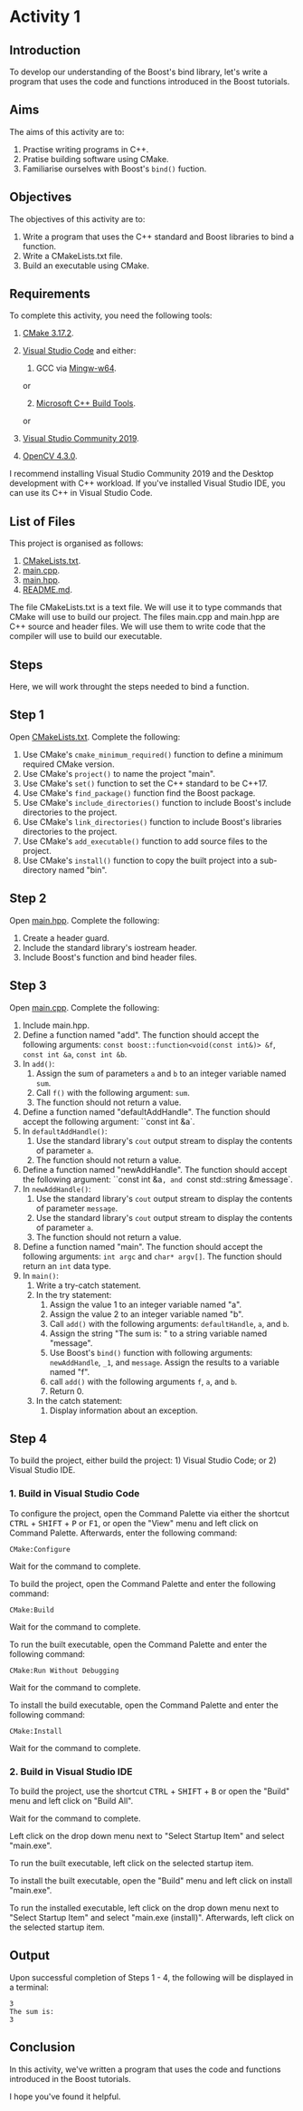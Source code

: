# Activity 1

## Introduction

To develop our understanding of the Boost's bind library, let's write a program that uses the code and functions introduced in the Boost tutorials.

## Aims

The aims of this activity are to:

1. Practise writing programs in C++.
1. Pratise building software using CMake.
1. Familiarise ourselves with Boost's `bind()` fuction.

## Objectives

The objectives of this activity are to:

1. Write a program that uses the C++ standard and Boost libraries to bind a function.
1. Write a CMakeLists.txt file.
1. Build an executable using CMake.

## Requirements

To complete this activity, you need the following tools:

1. [CMake 3.17.2](https://cmake.org/).
1. [Visual Studio Code](https://code.visualstudio.com/) and either: 
    1) GCC via [Mingw-w64](http://mingw-w64.org/doku.php).
    
    or
    
    2) [Microsoft C++ Build Tools](https://visualstudio.microsoft.com/visual-cpp-build-tools/).

    or

1. [Visual Studio Community 2019](https://visualstudio.microsoft.com/vs/).
1. [OpenCV 4.3.0](https://opencv.org/).

I recommend installing Visual Studio Community 2019 and the Desktop development with C++ workload. If you've installed Visual Studio IDE, you can use its C++ in Visual Studio Code.

## List of Files

This project is organised as follows:

1. [CMakeLists.txt](CMakeLists.txt).
1. [main.cpp](main.cpp).
1. [main.hpp](main.hpp).
1. [README.md](README.md).

The file CMakeLists.txt is a text file. We will use it to type commands that CMake will use to build our project. The files main.cpp and main.hpp are C++ source and header files. We will use them to write code that the compiler will use to build our executable. 

## Steps

Here, we will work throught the steps needed to bind a function. 

## Step 1

Open [CMakeLists.txt](CMakeLists.txt). Complete the following:

1. Use CMake's `cmake_minimum_required()` function to define a minimum required CMake version.
1. Use CMake's `project()` to name the project "main".
1. Use CMake's `set()` function to set the C++ standard to be C++17.
1. Use CMake's `find_package()` function find the Boost package.
1. Use CMake's `include_directories()` function to include Boost's include directories to the project.
1. Use CMake's `link_directories()` function to include Boost's libraries directories to the project.
1. Use CMake's `add_executable()` function to add source files to the project.
1. Use CMake's `install()` function to copy the built project into a sub-directory named "bin".

## Step 2

Open [main.hpp](main.hpp). Complete the following:

1. Create a header guard.
1. Include the standard library's iostream header.
1. Include Boost's function and bind header files.

## Step 3

Open [main.cpp](main.cpp). Complete the following:

1. Include main.hpp.
1. Define a function named "add". The function should accept the following arguments: `const boost::function<void(const int&)> &f`, `const int &a`, `const int &b`.
1. In `add()`:
    1. Assign the sum of parameters `a` and `b` to an integer variable named `sum`.
    1. Call `f()` with the following argument: `sum`.
    1. The function should not return a value.
1. Define a function named "defaultAddHandle". The function should accept the following argument: ``const int &a`.
1. In `defaultAddHandle()`:
    1. Use the standard library's `cout` output stream to display the contents of parameter `a`. 
    1. The function should not return a value.
1. Define a function named "newAddHandle". The function should accept the following argument: ``const int &a`, and `const std::string &message`.
1. In `newAddHandle()`:
    1.  Use the standard library's `cout` output stream to display the contents of parameter `message`. 
    1.  Use the standard library's `cout` output stream to display the contents of parameter `a`. 
    1. The function should not return a value.
1. Define a function named "main". The function should accept the following arguments: `int argc` and `char* argv[]`. The function should return an `int` data type.
1. In `main()`:
    1. Write a try-catch statement.
    1. In the try statement:
        1. Assign the value 1 to an integer variable named "a".
        1. Assign the value 2 to an integer variable named "b".
        1. Call `add()` with the following arguments: `defaultHandle`, `a`, and `b`.
        1. Assign the string "The sum is: " to a string variable named "message".
        1. Use Boost's `bind()` function with following arguments: `newAddHandle`, `_1`, and `message`. Assign the results to a variable named "f".
        1. call `add()` with the following arguments `f`, `a`, and `b`.
        1. Return 0.
    1. In the catch statement:
        1. Display information about an exception.

## Step 4

To build the project, either build the project: 1) Visual Studio Code; or 2) Visual Studio IDE.

### 1. Build in Visual Studio Code

To configure the project, open the Command Palette via either the shortcut <kbd>CTRL</kbd> + <kbd>SHIFT</kbd> + <kbd>P</kbd> or <kbd>F1</kbd>, or open the "View" menu and left click on Command Palette. Afterwards, enter the following command:

    CMake:Configure

Wait for the command to complete.

To build the project, open the Command Palette and enter the following command:

    CMake:Build

Wait for the command to complete.

To run the built executable, open the Command Palette and enter the following command:

    CMake:Run Without Debugging

Wait for the command to complete.

To install the build executable, open the Command Palette and enter the following command:

    CMake:Install

Wait for the command to complete.

### 2. Build in Visual Studio IDE

To build the project, use the shortcut <kbd>CTRL</kbd> + <kbd>SHIFT</kbd> + <kbd>B</kbd> or open the "Build" menu and left click on "Build All".

Wait for the command to complete.

Left click on the drop down menu next to "Select Startup Item" and select "main.exe". 

To run the built executable, left click on the selected startup item.

To install the built executable, open the "Build" menu and left click on install "main.exe".

To run the installed executable, left click on the drop down menu next to "Select Startup Item" and select "main.exe (install)". Afterwards, left click on the selected startup item. 

## Output

Upon successful completion of Steps 1 - 4, the following will be displayed in a terminal:

    3
    The sum is:
    3

## Conclusion

In this activity, we've written a program that uses the code and functions introduced in the Boost tutorials.

I hope you've found it helpful.